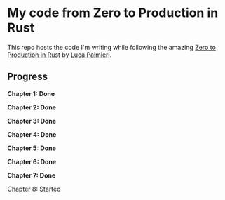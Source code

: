 # My code from Zero to Production in Rust

This repo hosts the code I'm writing while following the amazing [Zero to Production in Rust](https://t.co/ZA58NA1wAf) by [Luca Palmieri](https://twitter.com/algo_luca).

## Progress

**Chapter 1: Done**

**Chapter 2: Done**

**Chapter 3: Done**

**Chapter 4: Done**

**Chapter 5: Done**

**Chapter 6: Done**

**Chapter 7: Done**

Chapter 8: Started